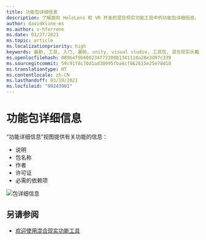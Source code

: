 ```yaml
---
title: 功能包详细信息
description: 了解面向 HoloLens 和 VR 开发的混合现实功能工具中的功能包详细信息。
author: davidkline-ms
ms.author: v-hferrone
ms.date: 01/27/2021
ms.topic: article
ms.localizationpriority: high
keywords: 最新, 工具, 入门, 基础, unity, visual studio, 工具包, 混合现实头戴显示设备, windows 混合现实头戴显示设备, 虚拟现实头戴显示设备, 安装, Windows, HoloLens, 仿真器, unreal, openxr
ms.openlocfilehash: 089b4f9b608234f7220881341118a28e3d97c339
ms.sourcegitcommit: 59c91f8c70d1ad30995fba6cf862615e25e78d10
ms.translationtype: HT
ms.contentlocale: zh-CN
ms.lasthandoff: 03/19/2021
ms.locfileid: "99243901"
---
```

# <a name="feature-package-details"></a>功能包详细信息

“功能详细信息”视图提供有关功能的信息： 
* 说明
* 包名称
* 作者 
* 许可证
* 必需的依赖项

![包详细信息](images/FeatureToolFeatureDetails.png)

## <a name="see-also"></a>另请参阅

- [欢迎使用混合现实功能工具](welcome-to-mr-feature-tool.md)
